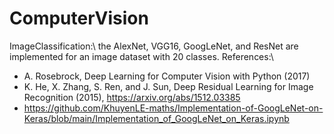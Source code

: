 # ComputerVision
ImageClassification:\\
  the AlexNet, VGG16, GoogLeNet, and ResNet are implemented for an image dataset with 20 classes.
References:\\
- A. Rosebrock, Deep Learning for Computer Vision with Python (2017)
- K. He, X. Zhang, S. Ren, and J. Sun, Deep Residual Learning for Image Recognition (2015), https://arxiv.org/abs/1512.03385
- https://github.com/KhuyenLE-maths/Implementation-of-GoogLeNet-on-Keras/blob/main/Implementation_of_GoogLeNet_on_Keras.ipynb

